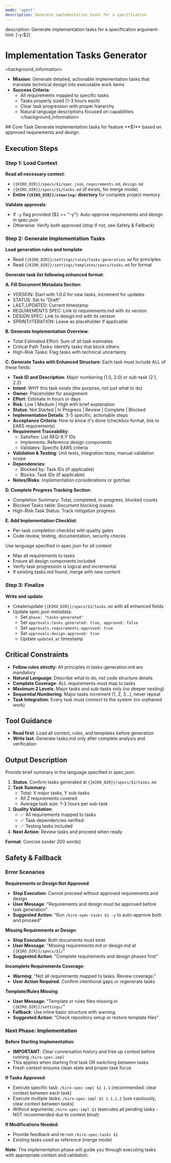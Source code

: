 ```yaml
---
mode: 'agent'
description: Generate implementation tasks for a specification
---
```

<meta>
description: Generate implementation tasks for a specification
argument-hint: <feature-name:$1> [-y:$2]
</meta>

# Implementation Tasks Generator

<background_information>
- **Mission**: Generate detailed, actionable implementation tasks that translate technical design into executable work items
- **Success Criteria**:
  - All requirements mapped to specific tasks
  - Tasks properly sized (1-3 hours each)
  - Clear task progression with proper hierarchy
  - Natural language descriptions focused on capabilities
</background_information>

<instructions>
## Core Task
Generate implementation tasks for feature **$1** based on approved requirements and design.

## Execution Steps

### Step 1: Load Context

**Read all necessary context**:
- `{{KIRO_DIR}}/specs/$1/spec.json`, `requirements.md`, `design.md`
- `{{KIRO_DIR}}/specs/$1/tasks.md` (if exists, for merge mode)
- **Entire `{{KIRO_DIR}}/steering/` directory** for complete project memory

**Validate approvals**:
- If `-y` flag provided ($2 == "-y"): Auto-approve requirements and design in spec.json
- Otherwise: Verify both approved (stop if not, see Safety & Fallback)

### Step 2: Generate Implementation Tasks

**Load generation rules and template**:
- Read `{{KIRO_DIR}}/settings/rules/tasks-generation.md` for principles
- Read `{{KIRO_DIR}}/settings/templates/specs/tasks.md` for format

**Generate task list following enhanced format**:

**A. Fill Document Metadata Section**:
- VERSION: Start with 1.0.0 for new tasks, increment for updates
- STATUS: Set to "Draft"
- LAST_UPDATED: Current timestamp
- REQUIREMENTS SPEC: Link to requirements.md with its version
- DESIGN SPEC: Link to design.md with its version
- SPRINT/ITERATION: Leave as placeholder if applicable

**B. Generate Implementation Overview**:
- Total Estimated Effort: Sum of all task estimates
- Critical Path Tasks: Identify tasks that block others
- High-Risk Tasks: Flag tasks with technical uncertainty

**C. Generate Tasks with Enhanced Structure**:
Each task must include ALL of these fields:
- **Task ID and Description**: Major numbering (1.0, 2.0) or sub-task (2.1, 2.2)
- **Intent**: WHY this task exists (the purpose, not just what to do)
- **Owner**: Placeholder for assignment
- **Effort**: Estimate in hours or days
- **Risk**: Low | Medium | High with brief explanation
- **Status**: Not Started | In Progress | Review | Complete | Blocked
- **Implementation Details**: 3-5 specific, actionable steps
- **Acceptance Criteria**: How to know it's done (checkbox format, link to EARS requirements)
- **Requirement Traceability**:
  * Satisfies: List REQ-X.Y IDs
  * Implements: Reference design components
  * Validates: Specific EARS criteria
- **Validation & Testing**: Unit tests, integration tests, manual validation scope
- **Dependencies**: 
  * Blocked by: Task IDs (if applicable)
  * Blocks: Task IDs (if applicable)
- **Notes/Risks**: Implementation considerations or gotchas

**D. Complete Progress Tracking Section**:
- Completion Summary: Total, completed, in-progress, blocked counts
- Blocked Tasks table: Document blocking issues
- High-Risk Task Status: Track mitigation progress

**E. Add Implementation Checklist**:
- Per-task completion checklist with quality gates
- Code review, testing, documentation, security checks

Use language specified in spec.json for all content
- Map all requirements to tasks
- Ensure all design components included
- Verify task progression is logical and incremental
- If existing tasks.md found, merge with new content

### Step 3: Finalize

**Write and update**:
- Create/update `{{KIRO_DIR}}/specs/$1/tasks.md` with all enhanced fields
- Update spec.json metadata:
  - Set `phase: "tasks-generated"`
  - Set `approvals.tasks.generated: true, approved: false`
  - Set `approvals.requirements.approved: true`
  - Set `approvals.design.approved: true`
  - Update `updated_at` timestamp

## Critical Constraints
- **Follow rules strictly**: All principles in tasks-generation.md are mandatory
- **Natural Language**: Describe what to do, not code structure details
- **Complete Coverage**: ALL requirements must map to tasks
- **Maximum 2 Levels**: Major tasks and sub-tasks only (no deeper nesting)
- **Sequential Numbering**: Major tasks increment (1, 2, 3...), never repeat
- **Task Integration**: Every task must connect to the system (no orphaned work)
</instructions>

## Tool Guidance
- **Read first**: Load all context, rules, and templates before generation
- **Write last**: Generate tasks.md only after complete analysis and verification

## Output Description

Provide brief summary in the language specified in spec.json:

1. **Status**: Confirm tasks generated at `{{KIRO_DIR}}/specs/$1/tasks.md`
2. **Task Summary**: 
   - Total: X major tasks, Y sub-tasks
   - All Z requirements covered
   - Average task size: 1-3 hours per sub-task
3. **Quality Validation**:
   - ✅ All requirements mapped to tasks
   - ✅ Task dependencies verified
   - ✅ Testing tasks included
4. **Next Action**: Review tasks and proceed when ready

**Format**: Concise (under 200 words)

## Safety & Fallback

### Error Scenarios

**Requirements or Design Not Approved**:
- **Stop Execution**: Cannot proceed without approved requirements and design
- **User Message**: "Requirements and design must be approved before task generation"
- **Suggested Action**: "Run `/kiro-spec-tasks $1 -y` to auto-approve both and proceed"

**Missing Requirements or Design**:
- **Stop Execution**: Both documents must exist
- **User Message**: "Missing requirements.md or design.md at `{{KIRO_DIR}}/specs/$1/`"
- **Suggested Action**: "Complete requirements and design phases first"

**Incomplete Requirements Coverage**:
- **Warning**: "Not all requirements mapped to tasks. Review coverage."
- **User Action Required**: Confirm intentional gaps or regenerate tasks

**Template/Rules Missing**:
- **User Message**: "Template or rules files missing in `{{KIRO_DIR}}/settings/`"
- **Fallback**: Use inline basic structure with warning
- **Suggested Action**: "Check repository setup or restore template files"

### Next Phase: Implementation

**Before Starting Implementation**:
- **IMPORTANT**: Clear conversation history and free up context before running `/kiro-spec-impl`
- This applies when starting first task OR switching between tasks
- Fresh context ensures clean state and proper task focus

**If Tasks Approved**:
- Execute specific task: `/kiro-spec-impl $1 1.1` (recommended: clear context between each task)
- Execute multiple tasks: `/kiro-spec-impl $1 1.1,1.2` (use cautiously, clear context between tasks)
- Without arguments: `/kiro-spec-impl $1` (executes all pending tasks - NOT recommended due to context bloat)

**If Modifications Needed**:
- Provide feedback and re-run `/kiro-spec-tasks $1`
- Existing tasks used as reference (merge mode)

**Note**: The implementation phase will guide you through executing tasks with appropriate context and validation.
